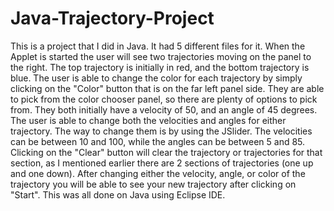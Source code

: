 # Java-Trajectory-Project

This is a project that I did in Java. It had 5 different files for it. When the Applet is started the user will see two trajectories moving on the panel to the right. The top trajectory is initially in red, and the bottom trajectory is blue. The user is able to change the color for each trajectory by simply clicking on the "Color" button that is on the far left panel side. They are able to pick from the color chooser panel, so there are plenty of options to pick from. They both initially have a velocity of 50, and an angle of 45 degrees. The user is able to change both the velocities and angles for either trajectory. The way to change them is by using the JSlider. The velocities can be between 10 and 100, while the angles can be between 5 and 85. Clicking on the "Clear" button will clear the trajectory or trajectories for that section, as I mentioned earlier there are 2 sections of trajectories (one up and one down). After changing either the velocity, angle, or color of the trajectory you will be able to see your new trajectory after clicking on "Start". This was all done on Java using Eclipse IDE.
